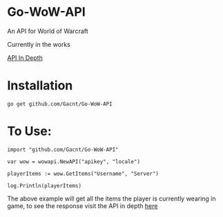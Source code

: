 # Go-WoW-API
An API for World of Warcraft

Currently in the works

[API In Depth](https://godoc.org/github.com/Gacnt/Go-WoW-API)

# Installation

`go get github.com/Gacnt/Go-WoW-API`

# To Use:

```
import "github.com/Gacnt/Go-WoW-API"

var wow = wowapi.NewAPI("apikey", "locale")

playerItems := wow.GetItems("Username", "Server")

log.Println(playerItems)
```

The above example will get all the items the player is currently wearing in game, to see the response visit the API in depth [here](https://godoc.org/github.com/Gacnt/Go-WoW-API)
